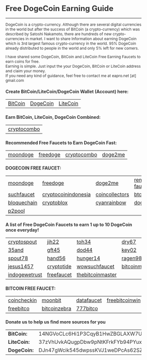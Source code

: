 <html>
<body style="font-size:12px; color:#333333" target="_blank">
<h1>Free DogeCoin Earning Guide</h1>
<hr>
DogeCoin is a crypto-currency. Although there are several digital currencies in the world but after the success of BitCoin (a crypto-currency) which was described by Satoshi Nakamoto, there are hundreds of new crypto-currencies in market. I want to share Information about earning DogeCoin which is 3rd largest famous crypto-currency in the world. 95% DogeCoin already distributed to people in the world and only 5% left for new comers.<br>

I have shared some DogeCoin, BitCoin and LiteCoin Free Earning Faucets to earn coins for free.<br>
Earning is simple. Just input the your DogeCoin, BitCoin or LiteCoin address and claim your money.<br>
If you need any kind of guidance, feel free to contact me at eapro.net [at] gmail.com<br>

<h3>Create BitCoin/LiteCoin/DogeCoin Wallet (Account) here:</h3>
<table>
<tr>
<td><a href="https://blockchain.info/wallet/new" target="_blank" target="_blank">BitCoin</a></td><td><a href="https://my.dogechain.info/#/overview" target="_blank">DogeCoin</a></td><td><a href="https://block.io/users/sign_up" target="_blank">LiteCoin</a></td>
</tr>
</table>

<h3>Earn BitCoin, LiteCoin, DogeCoin Combined:</h3>
<table>
<tr>
<td><a href="http://www.cryptocombo.com/?a=2907" target="_blank">cryptocombo</a></td>
</tr>
</table>

<h3>Recommended Free Faucets to Earn DogeCoin Fast:</h3>
<table width="100%" target="_blank">
<tr>
<td><a href="http://moondoge.co.in/?ref=32d2e46d5e50" target="_blank">moondoge</a></td>
<td><a href="http://freedoge.co.in/?r=98513" target="_blank">freedoge</a></td>
<td><a href="http://www.cryptocombo.com/?a=2907" target="_blank">cryptocombo</a></td>
<td><a href="http://doge2.me/?p=bsBxssqo" target="_blank">doge2me</a></td>
</tr>
</table>

<h3>DOGECOIN FREE FAUCET:</h3>
<table width="100%" target="_blank">
<tr>
<td><a href="http://moondoge.co.in/?ref=32d2e46d5e50" target="_blank">moondoge</a></td>
<td><a href="http://freedoge.co.in/?r=98513" target="_blank">freedoge</a></td>
<td><a href="http://doge2.me/?p=bsBxssqo" target="_blank">doge2me</a></td>
<td><a href="http://doge.rena-faucet.com/index.php?id=28966" target="_blank">rena-faucet</a></td>
<td><a href="http://wow.bitcoinproject.net/" target="_blank">bitcoinproject</a></td>
</tr>
<tr>
<td><a href="http://suchfaucet.nf-soft.cz/index.php" target="_blank">suchfaucet</a></td>
<td><a href="http://cryptocoinindonesia.org/doge/faucet/?r=DHYvPfQkPpsr7U3oszKUNzWGqFAV3oDd3k" target="_blank">cryptocoinindonesia</a></td>
<td><a href="http://dogecoins.coincollectors.info/?id=1550" target="_blank">coincollectors</a></td>
<td><a href="http://doge.btcearn.ml/?r=DHYvPfQkPpsr7U3oszKUNzWGqFAV3oDd3k" target="_blank">btcearn</a></td>
<td><a href="http://www.cryptofaucets.co/dogecoin?r=DJn47gWcik545dwpssKVJ1weDPcAs62SZu" target="_blank">cryptofaucets</a></td>
</tr>
<tr>
<td><a href="http://doge.bloquechain.com/?r=DJn47gWcik545dwpssKVJ1weDPcAs62SZu" target="_blank">bloquechain</a></td>
<td><a href="http://www.cryptoblox.com/faucets/DogeCoin/?r=DJn47gWcik545dwpssKVJ1weDPcAs62SZu" target="_blank">cryptoblox</a></td>
<td><a href="http://www.cyanrainbow.com/?id=364393" target="_blank">cyanrainbow</a></td>
<td><a href="http://www.dogevisitor.tk/?r=6080" target="_blank">dogevisitor</a></td>
<td><a href="http://doge.gmathews.com" target="_blank">gmathews</a></td>
</tr>
<tr>
<td><a href="http://dogecoin-p2pool.com:8080/" target="_blank">p2pool</a></td>
<td></td>
<td></td>
<td></td>
<td></td>
</tr>
</table>

<h3>A list of Free DogeCoin Faucets to earn 1 up to 10 DogeCoin once everyday!</h3>
<table>
<tr>
<td><a href="http://cryptospout.com/faucet.php?coin=DOGE&id=1270" target="_blank">cryptospout</a></td>
<td><a href="http://jih22.us/faucet.php?coin=DOGE" target="_blank">jih22</a></td>
<td><a href="http://toh34.us/faucet.php?coin=DOGE" target="_blank">toh34</a></td>
<td><a href="http://dry67.us/faucet.php?coin=DOGE" target="_blank">dry67</a></td>
<td><a href="http://euh55.us/faucet.php?coin=DOGE" target="_blank">euh55</a></td>
</tr>
<tr>
<td><a href="http://35and.us/faucet.php?coin=DOGE" target="_blank">35and</a></td>
<td><a href="http://gft45.us/faucet.php?coin=DOGE" target="_blank">gft45</a></td>
<td><a href="http://dod44.us/faucet.php?coin=DOGE" target="_blank">dod44</a></td>
<td><a href="http://key02.us/faucet.php?coin=DOGE" target="_blank">key02</a></td>
<td><a href="http://dmadma.us/faucet.php?coin=DOGE" target="_blank">dmadma</a></td>
</tr>
<tr>
<td><a href="http://spout78.us/faucet.php?coin=DOGE" target="_blank">spout78</a></td>
<td><a href="http://hand56.us/faucet.php?coin=DOGE" target="_blank">hand56</a></td>
<td><a href="http://hunger14.us/faucet.php?coin=DOGE" target="_blank">hunger14</a></td>
<td><a href="http://ragen98.us/faucet.php?coin=DOGE" target="_blank">ragen98</a></td>
<td><a href="http://jsajsa.us/faucet.php?coin=DOGE" target="_blank">jsajsa</a></td>
</tr>
<tr>
<td><a href="http://jesus1457.com/faucet.php?coin=DOGE" target="_blank">jesus1457</a></td>
<td><a href="http://cryptotide.com/faucet.php?coin=DOGE" target="_blank">cryptotide</a></td>
<td><a href="http://wowsuchfaucet.com.ar/" target="_blank">wowsuchfaucet</a></td>
<td><a href="http://bitcoinmafia.com/bitcoin-mafias-free-dogecoin-faucet/" target="_blank">bitcoinmafia</a></td>
<td><a href="http://dogedroppings.com/" target="_blank">dogedroppings</a></td>
</tr>
<tr>
<td><a href="http://indogewetrust.com/" target="_blank">indogewetrust</a></td>
<td><a href="http://doge.freefaucet.com.ar/" target="_blank">freefaucet</a></td>
<td><a href="http://www.thebitcoinmaster.com/dogecoin/" target="_blank">thebitcoinmaster</a></td>
<td></td>
<td></td>
</tr>
</table>

<h3>BITCOIN FREE FAUCET:</h3>
<table>
<tr>
<td><a href="http://coincheckin.com/?r=98de7a3ffa" target="_blank">coincheckin</a></td>
<td><a href="http://moonbit.co.in/?ref=66433a0a9954" target="_blank">moonbit</a></td>
<td><a href="https://datafaucet.info/?id=632467" target="_blank">datafaucet</a></td>
<td><a href="http://freebitcoinwin.com/?r=57614" target="_blank">freebitcoinwin</a></td>
</tr>
<tr>
<td><a href="http://freebitco.in/?r=839239" target="_blank">freebitco</a></td>
<td><a href="http://faucet.bitcoinzebra.com/?ref=e201e394059e" target="_blank">bitcoinzebra</a></td>
<td><a href="https://777bitco.in/?Referrer=62703" target="_blank">777bitco</a></td>
<td></td>
</tr>
</table>

<h3>Donate us to help us find more sources for you</h3>
<table>
<tr><td><b>BitCoin:</b></td><td>14NGVoCLc6Hi1P3CqyB1HwZBGLAXW7U7cj</td></tr>
<tr><td><b>LiteCoin:</b></td><td>37zVhUvkAQugpDbw9pNtKFrkFYb94PYuxW</td></tr>
<tr><td><b>DogeCoin:</b></td><td>DJn47gWcik545dwpssKVJ1weDPcAs62SZu</td></tr>
</table>
</body>
</html>
